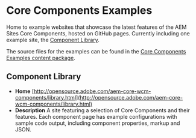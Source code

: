 # Core Components Examples

Home to example websites that showcase the latest features of the AEM Sites Core Components, hosted on GitHub pages. Currently including one example site, the [Component Library](http://opensource.adobe.com/aem-core-wcm-components/library.html).

The source files for the examples can be found in the [Core Components Examples content package](https://github.com/adobe/aem-core-wcm-components/tree/master/examples).

## Component Library

* **Home** [http://opensource.adobe.com/aem-core-wcm-components/library.html](http://opensource.adobe.com/aem-core-wcm-components/library.html)
* **Description** A site featuring a selection of Core Components and their features. Each component page has example configurations with sample code output, including component properties, markup and JSON.
